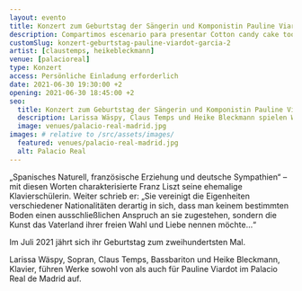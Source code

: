 ```yaml
---
layout: evento
title: Konzert zum Geburtstag der Sängerin und Komponistin Pauline Viardot-Garcia
description: Compartimos escenario para presentar Cotton candy cake tootsie roll. Cotton candy chocolate liquorice soufflé tart pastry.
customSlug: konzert-geburtstag-pauline-viardot-garcia-2
artist: [claustemps, heikebleckmann]
venue: [palacioreal]
type: Konzert
access: Persönliche Einladung erforderlich
date: 2021-06-30 19:30:00 +2
opening: 2021-06-30 18:45:00 +2
seo:
  title: Konzert zum Geburtstag der Sängerin und Komponistin Pauline Viardot-Garcia
  description: Larissa Wäspy, Claus Temps und Heike Bleckmann spielen Werke von Pauline Viardot-García im Königspalast in Madrid.
  image: venues/palacio-real-madrid.jpg
images: # relative to /src/assets/images/
  featured: venues/palacio-real-madrid.jpg
  alt: Palacio Real
---
```


„Spanisches Naturell, französische Erziehung und deutsche Sympathien“ – mit diesen Worten charakterisierte Franz Liszt seine ehemalige Klavierschülerin. Weiter schrieb er: „Sie vereinigt die Eigenheiten verschiedener Nationalitäten derartig in sich, dass man keinem bestimmten Boden einen ausschließlichen Anspruch an sie zugestehen, sondern die Kunst das Vaterland ihrer freien Wahl und Liebe nennen möchte…“

Im Juli 2021 jährt sich ihr Geburtstag zum zweihundertsten Mal.

Larissa Wäspy, Sopran, Claus Temps, Bassbariton und Heike Bleckmann, Klavier, führen Werke sowohl von als auch für Pauline Viardot im Palacio Real de Madrid auf.
